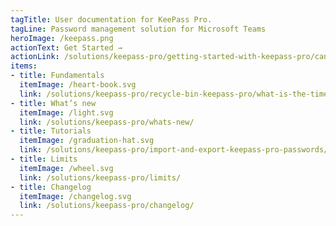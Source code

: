 ```yaml
---
tagTitle: User documentation for KeePass Pro.
tagLine: Password management solution for Microsoft Teams
heroImage: /keepass.png
actionText: Get Started →
actionLink: /solutions/keepass-pro/getting-started-with-keepass-pro/can-an-external-teams-user-have-access-to-keepass-pro-in-private-channel-/
items:
- title: Fundamentals​
  itemImage: /heart-book.svg
  link: /solutions/keepass-pro/recycle-bin-keepass-pro/what-is-the-time-frame-for-retrieving-a-password-from-the-recycle-bin-/
- title: What’s new
  itemImage: /light.svg
  link: /solutions/keepass-pro/whats-new/
- title: Tutorials
  itemImage: /graduation-hat.svg
  link: /solutions/keepass-pro/import-and-export-keepass-pro-passwords/how-to-import-a-keepass-pro-.kdbx-file-into-a-new-keepass-pro-channel-tab-/
- title: Limits
  itemImage: /wheel.svg
  link: /solutions/keepass-pro/limits/
- title: Changelog
  itemImage: /changelog.svg
  link: /solutions/keepass-pro/changelog/
---
```


<Overview />
<Intercom />
<Hubspot />
<Clarity />
<GoogleAnalytics />